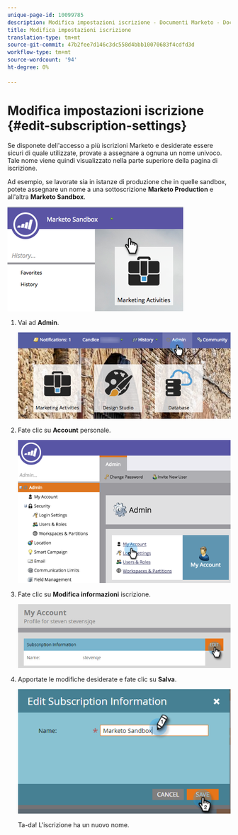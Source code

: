 ```yaml
---
unique-page-id: 10099785
description: Modifica impostazioni iscrizione - Documenti Marketo - Documentazione prodotto
title: Modifica impostazioni iscrizione
translation-type: tm+mt
source-git-commit: 47b2fee7d146c3dc558d4bbb10070683f4cdfd3d
workflow-type: tm+mt
source-wordcount: '94'
ht-degree: 0%

---
```



# Modifica impostazioni iscrizione {#edit-subscription-settings}

Se disponete dell&#39;accesso a più iscrizioni Marketo e desiderate essere sicuri di quale utilizzate, provate a assegnare a ognuna un nome univoco. Tale nome viene quindi visualizzato nella parte superiore della pagina di iscrizione.

Ad esempio, se lavorate sia in istanze di produzione che in quelle sandbox, potete assegnare un nome a una sottoscrizione **Marketo Production** e all&#39;altra **Marketo Sandbox**.

![](assets/image2016-4-8-14-3a34-3a28.png)

1. Vai ad **Admin**.

   ![](assets/adminhand-1.png)

1. Fate clic su **Account** personale.

   ![](assets/image2015-6-23-15-3a16-3a52.png)

1. Fate clic su **Modifica informazioni** iscrizione.

   ![](assets/image2016-5-24-10-3a34-3a32.png)

1. Apportate le modifiche desiderate e fate clic su **Salva**.

   ![](assets/image2016-5-24-10-3a40-3a6.png)

   Ta-da! L&#39;iscrizione ha un nuovo nome.

